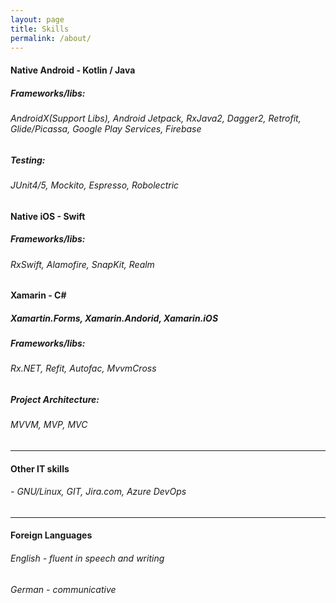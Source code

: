 ```yaml
---
layout: page
title: Skills
permalink: /about/
---
```


#### **Native Android - Kotlin / Java**

##### Frameworks/libs: 
###### AndroidX(Support Libs), Android Jetpack, RxJava2, Dagger2, Retrofit, Glide/Picassa, Google Play Services, Firebase

##### Testing:
###### JUnit4/5, Mockito, Espresso, Robolectric

#### **Native iOS - Swift**

##### Frameworks/libs: 
###### RxSwift, Alamofire, SnapKit, Realm

#### **Xamarin - C#**
##### Xamartin.Forms, Xamarin.Andorid, Xamarin.iOS

##### Frameworks/libs: 
###### Rx.NET, Refit, Autofac, MvvmCross

##### Project Architecture:
###### MVVM, MVP, MVC

---   
  
#### **Other IT skills**
###### - GNU/Linux, GIT, Jira.com, Azure DevOps

---

#### **Foreign Languages**
###### English - fluent in speech and writing 
###### German - communicative
